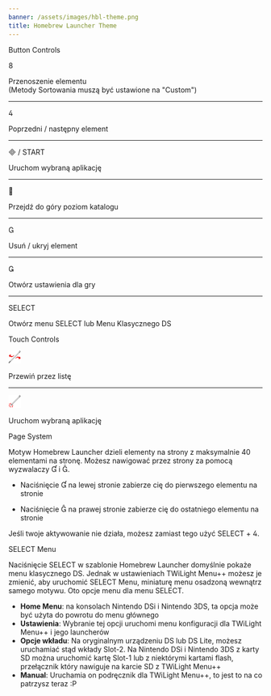 ```yaml
---
banner: /assets/images/hbl-theme.png
title: Homebrew Launcher Theme
---
```


<div id="button-controls" class="section-title">Button Controls</div>
<div class="section-body">
    <div class="button-action-group">
        <p class="button-action button">&#xE079;</p>
        <p class="button-action-text">Przenoszenie elementu<br>(Metody Sortowania muszą być ustawione na "Custom")</p>
    </div>
    <hr>
    <div class="button-action-group">
        <p class="button-action button">&#xE07E;</p>
        <p class="button-action-text">Poprzedni / następny element</p>
    </div>
    <hr>
    <div class="button-action-group">
        <p class="button-action"><span class="button">&#xE000; /</span> START</p>
        <p class="button-action-text">Uruchom wybraną aplikację</p>
    </div>
    <hr>
    <div class="button-action-group">
        <p class="button-action button">&#xE001;</p>
        <p class="button-action-text">Przejdź do góry poziom katalogu</p>
    </div>
    <hr>
    <div class="button-action-group">
        <p class="button-action button">&#xE002;</p>
        <p class="button-action-text">Usuń / ukryj element</p>
    </div>
    <hr>
    <div class="button-action-group">
        <p class="button-action button">&#xE003;</p>
        <p class="button-action-text">Otwórz ustawienia dla gry</p>
    </div>
    <hr>
    <div class="button-action-group">
        <p class="button-action">SELECT</p>
        <p class="button-action-text">Otwórz menu SELECT lub Menu Klasycznego DS</p>
    </div>
</div>

<div id="touch-controls" class="section-title">Touch Controls</div>
<div class="section-body">
    <div class="button-action-group">
        <p class="button-action"><img src="/assets/images/left-right.png"></p>
        <p class="button-action-text">Przewiń przez listę</p>
    </div>
    <hr>
    <div class="button-action-group">
        <p class="button-action"><img src="/assets/images/tap.png"></p>
        <p class="button-action-text">Uruchom wybraną aplikację</p>
    </div>
    <!-- <hr>
    <div>
        <p>
            If the Sort Method is set to "Custom", you can drag the icon up to move it.
        </p>
    </div> -->
</div>

<div id="page-system" class="section-title">Page System</div>
<div class="section-body">
    <p>
        Motyw Homebrew Launcher dzieli elementy na strony z maksymalnie 40 elementami na stronę. Możesz nawigować przez strony za pomocą wyzwalaczy &#xE004; i &#xE005;.
    </p>
    <ul>
        <li><p>Naciśnięcie &#xE004; na lewej stronie zabierze cię do pierwszego elementu na stronie</p></li>
        <li><p>Naciśnięcie &#xE005; na prawej stronie zabierze cię do ostatniego elementu na stronie</p></li>
    </ul>
    <p>
        Jeśli twoje aktywowanie nie działa, możesz zamiast tego użyć SELECT + &#xE07E;.
    </p>
</div>

<div id="select-menu" class="section-title">SELECT Menu</div>
<div class="section-body">
    <p>
        Naciśnięcie SELECT w szablonie Homebrew Launcher domyślnie pokaże menu klasycznego DS. Jednak w ustawieniach TWiLight Menu++ możesz je zmienić, aby uruchomić SELECT Menu, miniaturę menu osadzoną wewnątrz samego motywu. Oto opcje menu dla menu SELECT.
    </p>
    <ul>
        <li><strong>Home Menu</strong>: na konsolach Nintendo DSi i Nintendo 3DS, ta opcja może być użyta do powrotu do menu głównego</li>
        <li><strong>Ustawienia</strong>: Wybranie tej opcji uruchomi menu konfiguracji dla TWiLight Menu++ i jego launcherów</li>
        <li><strong>Opcje wkładu</strong>: Na oryginalnym urządzeniu DS lub DS Lite, możesz uruchamiać stąd wkłady Slot-2. Na Nintendo DSi i Nintendo 3DS z karty SD można uruchomić kartę Slot-1 lub z niektórymi kartami flash, przełącznik który nawiguje na karcie SD z TWiLight Menu++</li>
        <li><strong>Manual</strong>: Uruchamia on podręcznik dla TWiLight Menu++, to jest to na co patrzysz teraz :P</li>
    </ul>
</div>
